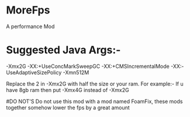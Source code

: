 # MoreFps
A performance Mod

# Suggested Java Args:-
-Xmx2G -XX:+UseConcMarkSweepGC -XX:+CMSIncrementalMode -XX:-UseAdaptiveSizePolicy -Xmn512M

Replace the 2 in -Xmx2G with half the size or your ram. For example:- If u have 8gb ram then put -Xmx4G instead of -Xmx2G

#DO NOT'S
Do not use this mod with a mod named FoamFix, these mods together somehow lower the fps by a great amount
